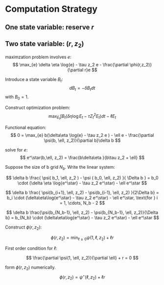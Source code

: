 # Computation Strategy

## One state variable: reserve $r$

## Two state variable: $(r, z_2)$

maximzation problem involves $e$:
$$
    \max_{e} \delta \eta \log{e} - \tau z_2 e - \frac{\partial \phi(r,z_2)}{\partial r}e   
$$

Introduce a state variable $B_t$:
$$
    dB_t = - \delta B_tdt
$$
with $B_0 = 1$.

Construct optimization problem:
$$
    \max_{E_t} \int B_t(\delta\eta \log{E_t} - \tau Z_t^2 E_t)dt - \ell E_t
$$

Functional equation:
$$
    0 = \max_{e} b(\delta\eta \log{e} - \tau z_2 e ) - \ell e - \frac{\partial \psi(b, \ell, z_2)}{\partial b}\delta b
$$

solve for $e$:
$$
    e^\star(b,\ell, z_2) = \frac{b\delta\eta }{b\tau z_2 + \ell}
$$


Suppose the size of b grid $N_b$. 
Write the linear system:


$$
    \delta b \frac{ \psi( b_1, \ell, z_2 ) - \psi ( b_0, \ell, z_2) }{ \Delta b }  = b_0 \cdot (\delta \eta \log{e^\star} - \tau z_2 e^\star) - \ell e^\star
$$


$$
   \delta b \frac{ \psi(b_{i+1}, \ell, z_2) -   \psi(b_{i-1}, \ell, z_2) }{2\Delta b} = b_i \cdot (\delta\eta\log{e^\star} - \tau z_2 e^\star) - \ell e^\star, \text{for } i = 1, \cdots, N_b - 2
$$


$$
    \delta b \frac{\psi(b_{N_b-1}, \ell, z_2) -  \psi(b_{N_b-1}, \ell, z_2)}{\Delta b} = b_{N_b} \cdot (\delta\eta\log{e^\star} - \tau z_2 e^\star) - \ell e^\star
$$

Construct $\phi(r, z_2)$:

$$
    \phi(r, z_2) = \min_{\ell \geqslant 0} \psi(1, \ell, z_2) + \ell r
$$

First order condition for $\ell$:

$$
    \frac{\partial \psi(1, \ell, z_2)}{\partial \ell} + r = 0
$$

form $\phi(r, z_2)$ numerically.
$$
    \phi(r, z_2) = \psi^\star(\ell, z_2) + \ell r
$$
